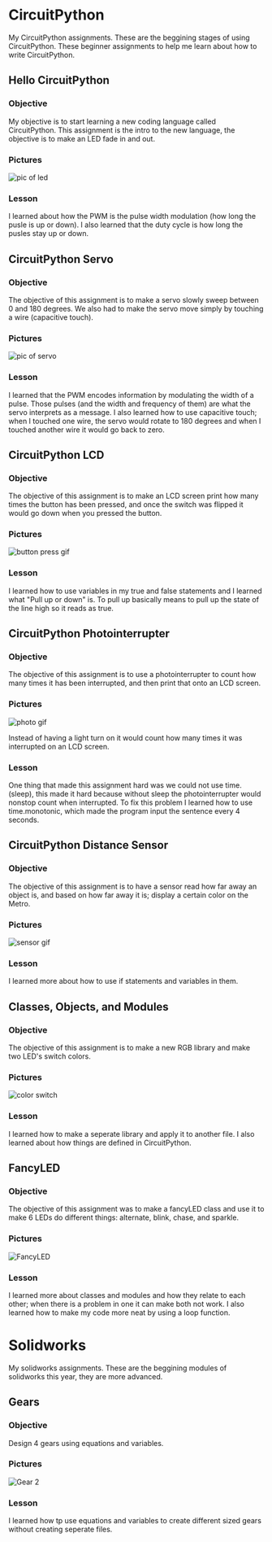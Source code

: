 # CircuitPython
My CircuitPython assignments. These are the beggining stages of using CircuitPython. These beginner assignments to help me learn about how to write CircuitPython.
## Hello CircuitPython
### Objective
My objective is to start learning a new coding language called CircuitPython. This assignment is the intro to the new language, the objective is to make an LED fade in and out.
### Pictures
![pic of led](media/ledfadepic.png)
### Lesson
I learned about how the PWM is the pulse width modulation (how long the pusle is up or down). I also learned that the duty cycle is how long the pusles stay up or down.
## CircuitPython Servo
### Objective
The objective of this assignment is to make a servo slowly sweep between 0 and 180 degrees. We also had to make the servo move simply by touching a wire (capacitive touch). 
### Pictures
![pic of servo](media/servopicture.jpg)
### Lesson
I learned that the PWM encodes information by modulating the width of a pulse. Those pulses (and the width and frequency of them) are what the servo interprets as a message. I also learned how to use capacitive touch; when I touched one wire, the servo would rotate to 180 degrees and when I touched another wire it would go back to zero.
## CircuitPython LCD
### Objective
The objective of this assignment is to make an LCD screen print how many times the button has been pressed, and once the switch was flipped it would go down when you pressed the button. 
### Pictures
![button press gif](media/buttonpressgif.gif)
### Lesson
I learned how to use variables in my true and false statements and I learned what "Pull up or down" is. To pull up basically means to 
pull up the state of the line high so it reads as true.
## CircuitPython Photointerrupter
### Objective
The objective of this assignment is to use a photointerrupter to count how many times it has been interrupted, and then print that onto an LCD screen. 
### Pictures
![photo gif](media/photointerruptergif.gif) 

Instead of having a light turn on it would count how many times it was interrupted on an LCD screen.
### Lesson
One thing that made this assignment hard was we could not use time.(sleep), this made it hard because without sleep the photointerrupter would nonstop count when interrupted. To fix this problem I learned how to use time.monotonic, which made the program input the sentence every 4 seconds. 
## CircuitPython Distance Sensor
### Objective
The objective of this assignment is to have a sensor read how far away an object is, and based on how far away it is; display a certain color on the Metro. 
### Pictures
![sensor gif](media/distancesensor2.gif)
### Lesson
I learned more about how to use if statements and variables in them.
## Classes, Objects, and Modules
### Objective 
The objective of this assignment is to make a new RGB library and make two LED's switch colors.
### Pictures
![color switch](media/ledswitchgif.gif)
### Lesson 
I learned how to make a seperate library and apply it to another file. I also learned about how things are defined in CircuitPython.
## FancyLED
### Objective
The objective of this assignment was to make a fancyLED class and use it to make 6 LEDs do different things: alternate, blink, chase, and sparkle.
### Pictures
![FancyLED](media/FancyLEDgif.gif)
### Lesson
I learned more about classes and modules and how they relate to each other; when there is a problem in one it can make both not work. I also learned how to make my code more neat by using a loop function. 
# Solidworks
My solidworks assignments. These are the beggining modules of solidworks this year, they are more advanced.
## Gears
### Objective
Design 4 gears using equations and variables.
### Pictures
![Gear 2](media/solidworks_gear_2.PNG)
### Lesson
I learned how tp use equations and variables to create different sized gears without creating seperate files.
